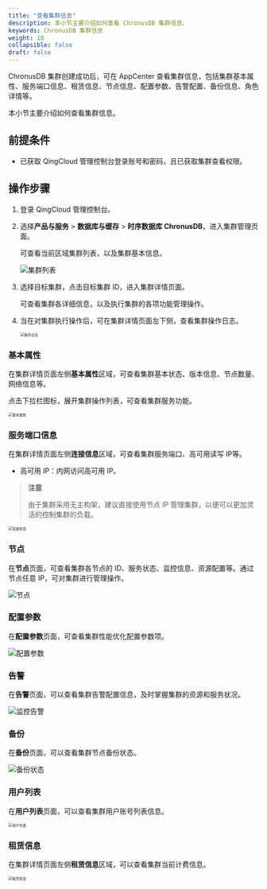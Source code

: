 ```yaml
---
title: "查看集群信息"
description: 本小节主要介绍如何查看 ChronusDB 集群信息。 
keywords: ChronusDB 集群信息
weight: 10
collapsible: false
draft: false
---
```



ChronusDB 集群创建成功后，可在 AppCenter 查看集群信息，包括集群基本属性、服务端口信息、租赁信息、节点信息、配置参数、告警配置、备份信息、角色详情等。

本小节主要介绍如何查看集群信息。

## 前提条件

- 已获取 QingCloud 管理控制台登录账号和密码，且已获取集群查看权限。

## 操作步骤

1. 登录 QingCloud 管理控制台。
2. 选择**产品与服务** > **数据库与缓存** > **时序数据库 ChronusDB**，进入集群管理页面。

   可查看当前区域集群列表，以及集群基本信息。

    <img src="../../../_images/cluster.png" alt="集群列表" style="zoom:100%;" />

3. 选择目标集群，点击目标集群 ID，进入集群详情页面。

    可查看集群各详细信息，以及执行集群的各项功能管理操作。

4. 当在对集群执行操作后，可在集群详情页面左下侧，查看集群操作日志。

   <img src="../../../_images/operate_log.png" alt="操作日志" style="zoom:50%;" />

### 基本属性

在集群详情页面左侧**基本属性**区域，可查看集群基本状态、版本信息、节点数量、网络信息等。

点击下拉栏图标，展开集群操作列表，可查看集群服务功能。

<img src="../../../_images/basic_info.png" alt="基本属性" style="zoom:50%;" />

### 服务端口信息

在集群详情页面左侧**连接信息**区域，可查看集群服务端口、高可用读写 IP等。

- 高可用 IP：内网访问高可用 IP。

> **注意**
> 
> 由于集群采用无主构架，建议直接使用节点 IP 管理集群，以便可以更加灵活的控制集群的负载。

<img src="../../../_images/check_access_info.png" alt="连接信息" style="zoom:50%;" />

### 节点

在**节点**页面，可查看集群各节点的 ID、服务状态、监控信息、资源配置等。通过节点任意 IP，可对集群进行管理操作。

<img src="../../../_images/check_node.png" alt="节点" style="zoom:100%;" />

### 配置参数

在**配置参数**页面，可查看集群性能优化配置参数项。

![配置参数](../../../_images/config_list.png)

### 告警

在**告警**页面，可以查看集群告警配置信息，及时掌握集群的资源和服务状况。

![监控告警](../../../_images/alarm_list.png)

### 备份

在**备份**页面，可以查看集群节点备份状态。

![备份状态](../../../_images/backup_info.png)

### 用户列表

在**用户列表**页面，可以查看集群用户账号列表信息。

<img src="../../../_images/account_list.png" alt="用户列表" style="zoom:50%;" />

### 租赁信息

在集群详情页面左侧**租赁信息**区域，可以查看集群当前计费信息。

<img src="../../../_images/payment_info.png" alt="租赁信息" style="zoom:50%;" />

